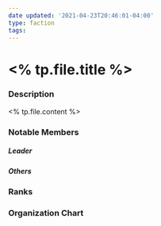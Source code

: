 ```yaml
---
date updated: '2021-04-23T20:46:01-04:00'
type: faction
tags:
---
```


# <% tp.file.title %>

### Description

<% tp.file.content %>

### Notable Members

##### Leader

##### Others


### Ranks


### Organization Chart